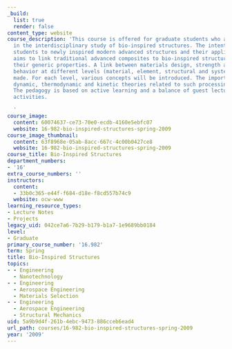 ```yaml
---
_build:
  list: true
  render: false
content_type: website
course_description: 'This course is offered for graduate students who are interested
  in the interdisciplinary study of bio-inspired structures. The intent is to introduce
  students to newly inspired modern advanced structures and their applications. It
  aims to link traditional advanced composites to bio-inspired structures and to discuss
  their generic properties. A link between materials design, strength and structural
  behavior at different levels (material, element, structural and system levels) is
  made. For each level, various concepts will be introduced. The importance of structural,
  dynamic, thermodynamic and kinetic theories related to such processing is highlighted.
  The pedagogy is based on active learning and a balance of guest lectures and hands-on
  activities.

  '
course_image:
  content: 60074637-ce73-70e0-ecdb-4160e5ebfc07
  website: 16-982-bio-inspired-structures-spring-2009
course_image_thumbnail:
  content: 63f8968e-05ab-8acc-667c-4c00b0427ce8
  website: 16-982-bio-inspired-structures-spring-2009
course_title: Bio-Inspired Structures
department_numbers:
- '16'
extra_course_numbers: ''
instructors:
  content:
  - 33b0c365-e44f-f684-d18e-f8cd557b74c9
  website: ocw-www
learning_resource_types:
- Lecture Notes
- Projects
legacy_uid: 042ce7a6-7b29-b179-b1a7-1e9689bb0184
level:
- Graduate
primary_course_number: '16.982'
term: Spring
title: Bio-Inspired Structures
topics:
- - Engineering
  - Nanotechnology
- - Engineering
  - Aerospace Engineering
  - Materials Selection
- - Engineering
  - Aerospace Engineering
  - Structural Mechanics
uid: 5a9b9d4f-261b-4ebc-9473-886cceb6ead4
url_path: courses/16-982-bio-inspired-structures-spring-2009
year: '2009'
---
```

